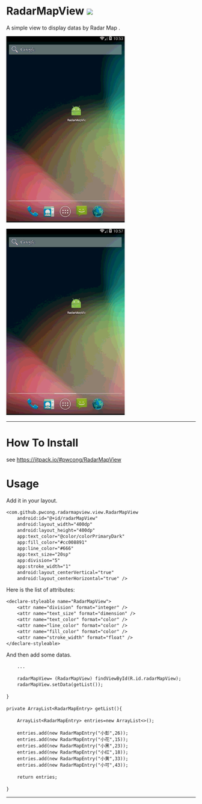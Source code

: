 # RadarMapView [![](https://jitpack.io/v/pwcong/RadarMapView.svg)](https://jitpack.io/#pwcong/RadarMapView)
A simple view to display datas by Radar Map .

![SnapShot01](https://github.com/pwcong/SnapShot/blob/master/RadarMapView/snapshot1.gif)

![SnapShot02](https://github.com/pwcong/SnapShot/blob/master/RadarMapView/snapshot2.gif)

***************

# How To Install
see https://jitpack.io/#pwcong/RadarMapView

# Usage

Add it in your layout.

```
<com.github.pwcong.radarmapview.view.RadarMapView
    android:id="@+id/radarMapView"
    android:layout_width="400dp"
    android:layout_height="400dp"
    app:text_color="@color/colorPrimaryDark"
    app:fill_color="#cc008891"
    app:line_color="#666"
    app:text_size="20sp"
    app:division="5"
    app:stroke_width="1"
    android:layout_centerVertical="true"
    android:layout_centerHorizontal="true" />

```

Here is the list of attributes:

```
<declare-styleable name="RadarMapView">
    <attr name="division" format="integer" />
    <attr name="text_size" format="dimension" />
    <attr name="text_color" format="color" />
    <attr name="line_color" format="color" />
    <attr name="fill_color" format="color" />
    <attr name="stroke_width" format="float" />
</declare-styleable>
```

And then add some datas.

```
    ...
    
    radarMapView= (RadarMapView) findViewById(R.id.radarMapView);
    radarMapView.setData(getList());

}

private ArrayList<RadarMapEntry> getList(){

    ArrayList<RadarMapEntry> entries=new ArrayList<>();

    entries.add(new RadarMapEntry("小彭",26));
    entries.add(new RadarMapEntry("小花",15));
    entries.add(new RadarMapEntry("小黑",23));
    entries.add(new RadarMapEntry("小红",18));
    entries.add(new RadarMapEntry("小黄",33));
    entries.add(new RadarMapEntry("小可",43));

    return entries;

}
```

****************
